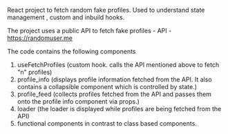 React project to fetch random fake profiles.
Used to understand state management , custom and inbuild hooks.

The project uses a public API to fetch fake profiles - 
API - https://randomuser.me

The code contains the following components
1. useFetchProfiles (custom hook. calls the API mentioned above to fetch "n" profiles)
2. profile_info (displays profile information fetched from the API. It also contains a collapsible component which is controlled by state.)
3. profile_feed (collects profiles fetched from the API and passes them onto the profile info component via props.)
4. loader (the loader is displayed while profiles are being fetched from the API)
5. functional components in contrast to class based components.
